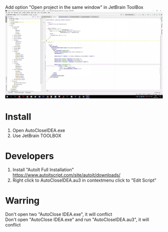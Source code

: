 Add option "Open project in the same window" in JetBrain ToolBox
![Image alt](https://github.com/textfx/Auto-Close-IDEA/blob/master/promo.webp)

# Install
  1. Open AutoCloseIDEA.exe
  2. Use JetBrain TOOLBOX

# Developers
1. Install "AutoIt Full Installation" https://www.autoitscript.com/site/autoit/downloads/  
2. Right click to AutoCloseIDEA.au3 in contextmenu click to "Edit Script"

# Warring 
Don't open two "AutoClose IDEA.exe", it will conflict
<br>Don't open "AutoClose IDEA.exe" and run "AutoCloseIDEA.au3", it will conflict
